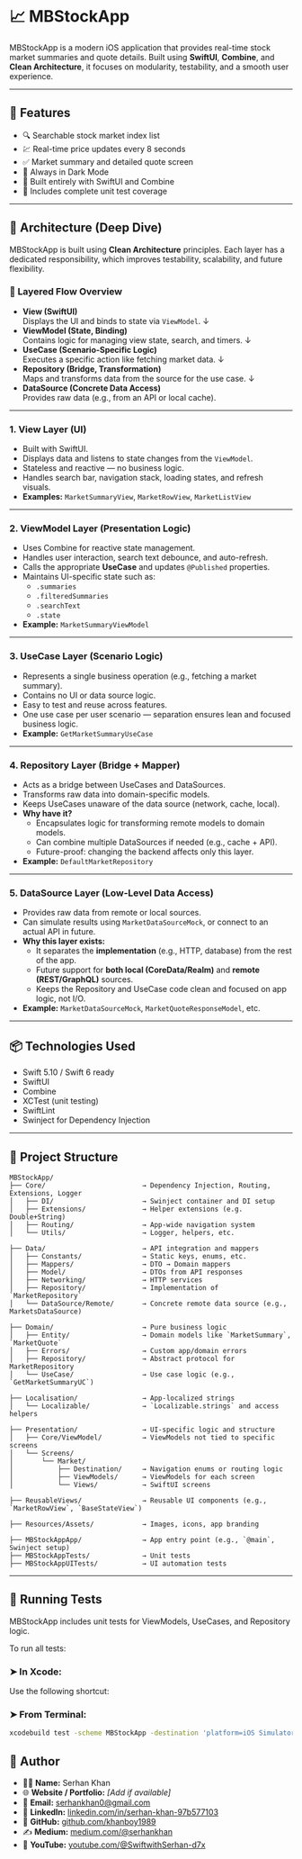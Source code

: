 # 📈 MBStockApp

MBStockApp is a modern iOS application that provides real-time stock market summaries and quote details. Built using **SwiftUI**, **Combine**, and **Clean Architecture**, it focuses on modularity, testability, and a smooth user experience.

---

## 🚀 Features

- 🔍 Searchable stock market index list
- 💹 Real-time price updates every 8 seconds
- ✅ Market summary and detailed quote screen
- 🌙 Always in Dark Mode
- 📱 Built entirely with SwiftUI and Combine
- 🧪 Includes complete unit test coverage

---

## 🧱 Architecture (Deep Dive)

MBStockApp is built using **Clean Architecture** principles. Each layer has a dedicated responsibility, which improves testability, scalability, and future flexibility.

### 🔁 Layered Flow Overview

- **View (SwiftUI)**  
  Displays the UI and binds to state via `ViewModel`.
  ↓
- **ViewModel (State, Binding)**  
  Contains logic for managing view state, search, and timers.
  ↓
- **UseCase (Scenario-Specific Logic)**  
  Executes a specific action like fetching market data.
  ↓
- **Repository (Bridge, Transformation)**  
  Maps and transforms data from the source for the use case.
  ↓
- **DataSource (Concrete Data Access)**  
  Provides raw data (e.g., from an API or local cache).
---

### 1. **View Layer (UI)**

- Built with SwiftUI.
- Displays data and listens to state changes from the `ViewModel`.
- Stateless and reactive — no business logic.
- Handles search bar, navigation stack, loading states, and refresh visuals.
- **Examples:** `MarketSummaryView`, `MarketRowView`, `MarketListView`

---

### 2. **ViewModel Layer (Presentation Logic)**

- Uses Combine for reactive state management.
- Handles user interaction, search text debounce, and auto-refresh.
- Calls the appropriate **UseCase** and updates `@Published` properties.
- Maintains UI-specific state such as:
  - `.summaries`
  - `.filteredSummaries`
  - `.searchText`
  - `.state`
- **Example:** `MarketSummaryViewModel`

---

### 3. **UseCase Layer (Scenario Logic)**

- Represents a single business operation (e.g., fetching a market summary).
- Contains no UI or data source logic.
- Easy to test and reuse across features.
- One use case per user scenario — separation ensures lean and focused business logic.
- **Example:** `GetMarketSummaryUseCase`

---

### 4. **Repository Layer (Bridge + Mapper)**

- Acts as a bridge between UseCases and DataSources.
- Transforms raw data into domain-specific models.
- Keeps UseCases unaware of the data source (network, cache, local).
- **Why have it?**
  - Encapsulates logic for transforming remote models to domain models.
  - Can combine multiple DataSources if needed (e.g., cache + API).
  - Future-proof: changing the backend affects only this layer.
- **Example:** `DefaultMarketRepository`

---

### 5. **DataSource Layer (Low-Level Data Access)**

- Provides raw data from remote or local sources.
- Can simulate results using `MarketDataSourceMock`, or connect to an actual API in future.
- **Why this layer exists:**
  - It separates the **implementation** (e.g., HTTP, database) from the rest of the app.
  - Future support for **both local (CoreData/Realm)** and **remote (REST/GraphQL)** sources.
  - Keeps the Repository and UseCase code clean and focused on app logic, not I/O.
- **Example:** `MarketDataSourceMock`, `MarketQuoteResponseModel`, etc.

---

## 📦 Technologies Used

- Swift 5.10 / Swift 6 ready
- SwiftUI
- Combine
- XCTest (unit testing)
- SwiftLint
- Swinject for Dependency Injection

---

## 📁 Project Structure

```text
MBStockApp/
├── Core/                        → Dependency Injection, Routing, Extensions, Logger
│   ├── DI/                      → Swinject container and DI setup
│   ├── Extensions/              → Helper extensions (e.g. Double+String)
│   ├── Routing/                 → App-wide navigation system
│   └── Utils/                   → Logger, helpers, etc.

├── Data/                        → API integration and mappers
│   ├── Constants/               → Static keys, enums, etc.
│   ├── Mappers/                 → DTO → Domain mappers
│   ├── Model/                   → DTOs from API responses
│   ├── Networking/              → HTTP services
│   ├── Repository/              → Implementation of `MarketRepository`
│   └── DataSource/Remote/       → Concrete remote data source (e.g., MarketsDataSource)

├── Domain/                      → Pure business logic
│   ├── Entity/                  → Domain models like `MarketSummary`, `MarketQuote`
│   ├── Errors/                  → Custom app/domain errors
│   ├── Repository/              → Abstract protocol for MarketRepository
│   └── UseCase/                 → Use case logic (e.g., `GetMarketSummaryUC`)

├── Localisation/                → App-localized strings
│   └── Localizable/             → `Localizable.strings` and access helpers

├── Presentation/                → UI-specific logic and structure
│   ├── Core/ViewModel/          → ViewModels not tied to specific screens
│   └── Screens/
│       └── Market/
│           ├── Destination/     → Navigation enums or routing logic
│           ├── ViewModels/      → ViewModels for each screen
│           └── Views/           → SwiftUI screens

├── ReusableViews/               → Reusable UI components (e.g., `MarketRowView`, `BaseStateView`)

├── Resources/Assets/            → Images, icons, app branding

├── MBStockAppApp/               → App entry point (e.g., `@main`, Swinject setup)
├── MBStockAppTests/             → Unit tests
├── MBStockAppUITests/           → UI automation tests
```
---

## 🧪 Running Tests

MBStockApp includes unit tests for ViewModels, UseCases, and Repository logic.

To run all tests:

### ➤ In Xcode:
Use the following shortcut:

### ➤ From Terminal:

```bash
xcodebuild test -scheme MBStockApp -destination 'platform=iOS Simulator,name=iPhone 14,OS=17.4'
```

## 📇 Author

- 👨‍💻 **Name:** Serhan Khan  
- 🌐 **Website / Portfolio:** *[Add if available]*  
- 📧 **Email:** [serhankhan0@gmail.com](mailto:serhankhan0@gmail.com)  
- 🔗 **LinkedIn:** [linkedin.com/in/serhan-khan-97b577103](https://www.linkedin.com/in/serhan-khan-97b577103)  
- 🐙 **GitHub:** [github.com/khanboy1989](https://github.com/khanboy1989)  
- ✍️ **Medium:** [medium.com/@serhankhan](https://medium.com/@serhankhan)  
- 🎥 **YouTube:** [youtube.com/@SwiftwithSerhan-d7x](https://www.youtube.com/@SwiftwithSerhan-d7x)
